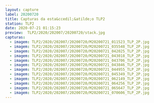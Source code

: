 ```yaml
---
layout: capture
label: 20200720
title: Capturas da esta&ccedil;&atilde;o TLP2
station: TLP2
date: 2020-07-21 01:15:23
preview:  TLP2/2020/202007/20200720/stack.jpg
capturas:
  - imagem: TLP2/2020/202007/20200720/M20200721_011523_TLP_2P.jpg
  - imagem: TLP2/2020/202007/20200720/M20200721_035548_TLP_2P.jpg
  - imagem: TLP2/2020/202007/20200720/M20200721_042025_TLP_2P.jpg
  - imagem: TLP2/2020/202007/20200720/M20200721_043018_TLP_2P.jpg
  - imagem: TLP2/2020/202007/20200720/M20200721_043706_TLP_2P.jpg
  - imagem: TLP2/2020/202007/20200720/M20200721_043846_TLP_2P.jpg
  - imagem: TLP2/2020/202007/20200720/M20200721_044955_TLP_2P.jpg
  - imagem: TLP2/2020/202007/20200720/M20200721_045349_TLP_2P.jpg
  - imagem: TLP2/2020/202007/20200720/M20200721_062149_TLP_2P.jpg
  - imagem: TLP2/2020/202007/20200720/M20200721_064256_TLP_2P.jpg
  - imagem: TLP2/2020/202007/20200720/M20200721_065647_TLP_2P.jpg
  - imagem: TLP2/2020/202007/20200720/M20200721_070606_TLP_2P.jpg
---
```


